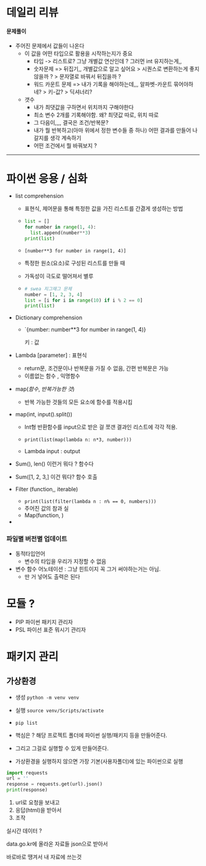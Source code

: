 # 데일리 리뷰

#### 문제풀이

+ 주어진 문제에서 값들이 나온다 
  + 이 값을 어떤 타입으로 활용을 시작하는지가 중요 
    + 타입 -> 리스트로? 그냥 개별값 연산인데 ? 그러먼 int 유지하는게,, 
    + 숫자문제 => 뒤집기,, 개별값으로 알고 싶어요 > 시퀀스로 변환하는게 좋지 않을까 ? > 문자열로 바꿔서 뒤집을까 ?
    + 워드 카운트 문제 => 내가 기록을 해야하는데,,, 알파벳-카운트 묶어야하네? > 키-값? > 딕셔너리?
  + 갯수
    + 내가 최댓값을 구하면서 위치까지 구해야한다
    + 최소 변수 2개를 기록해야함. 왜? 최댓값 따로, 위치 따로 
    + 그 다음이,,,, 결국은 조건/반복문? 
    + 내가 뭘 반복하고(아마 위에서 정한 변수들 중 하나) 어떤 결과를 만들어 나갈지를 생각 계속하기 
    + 어떤 조건에서 뭘 바꿔보지 ? 

---

# 파이썬 응용 / 심화 

* list comprehension

  + 표현식, 제어문을 통해 특정한 값을 가진 리스트를 간겷게 생성하는 방법

  + ```python
    list = []
    for number in range(1, 4):
      list.append(number**3)
    print(list)
    ```

  +  `[number**3 for number in range(1, 4)]`

  + 특정한 원소(요소)로 구성된 리스트를 만들 때 

  + 가독성이 극도로 떨어져서 별루 

  + ```python
    # swea 지그재그 문제 
    number = [1, 2, 3, 4]
    list = [i for i in range(10) if i % 2 == 0]
    print(list) 
    ```



+ Dictionary comprehension 

  + `{number: number**3 for number in range(1, 4)}

       키 : 값 					

    

+ Lambda [parameter] : 표현식 

  + return문, 조건문이나 반복문을 가질 수 없음, 간편 반복문은 가능
  + 이름없는 함수 , 익명함수 



+ map(_함수_, _반복가능한 것_)

  + 반복 가능한 것들의 모든 요소에 함수를 적용시킴

+ map(int, input().split())

  + Int형 반환함수를 input으로 받은 걸 쪼갠 결과인 리스트에 각각 적용. 

  + `print(list(map(lambda n: n*3, number)))`
  + Lambda input : output

+ Sum(), len() 이런거 뭐다 ? 함수다 
+ Sum([1, 2, 3,] 이건 뭐다? 함수 호출 



+ Filter (function,, iterable)
  + `print(list(filter(lambda n : n% == 0, numbers)))`
  + 주어진 값의 참과 실 
  + Map(function, ) 

+ 





### 파일별 버전별 업데이트 

* 동적타입언어 
  * 변수의 타입을 우리가 지정할 수 없음 
* 변수 함수 어노테이션 : 그냥 힌트이지 꼭 그거 써야하는거는 아님. 
  * 딴 거 넣어도 출력은 된다 



# 모듈 ? 

+ PIP 파이썬 패키지 관리자 
+ PSL 파이선 표준 뭐시기 관리자



# 패키지 관리 

## 가상환경 

+ 생성 `python -m venv venv`
+ 실행 `source venv/Scripts/activate`

+ `pip list`
+ 핵심은 ? 해당 프로젝트 폴더에 파이썬 실행/패키지 등을 만들어준다. 
+ 그리고 그걸로 실행할 수 있게 만들어준다. 
+ 가상환경을 실행하지 않으면 가장 기본(사용자폴더)에 있는 파이썬으로 실행

```python
import requests
url = ''
response = requests.get(url).json()
print(response)
```



1. url로 요청을 보내고 
2. 응답(html)을 받아서 
3. 조작



실시간 데이터 ? 

data.go.kr에 올라온 자료들 json으로 받아서 

바로바로 땡겨서 내 자료에 쓰는것 

